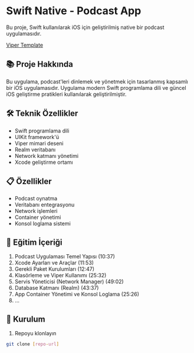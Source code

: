 # Swift Native - Podcast App

Bu proje, Swift kullanılarak iOS için geliştirilmiş native bir podcast uygulamasıdır.

[Viper Template ](https://github.com/VB10/VIPER-Template)

## 📚 Proje Hakkında

Bu uygulama, podcast'leri dinlemek ve yönetmek için tasarlanmış kapsamlı bir iOS uygulamasıdır. Uygulama modern Swift programlama dili ve güncel iOS geliştirme pratikleri kullanılarak geliştirilmiştir.

## 🛠 Teknik Özellikler

- Swift programlama dili
- UIKit framework'ü 
- Viper mimari deseni
- Realm veritabanı
- Network katmanı yönetimi
- Xcode geliştirme ortamı

## 📋 Özellikler

- Podcast oynatma 
- Veritabanı entegrasyonu
- Network işlemleri
- Container yönetimi
- Konsol loglama sistemi

## 📝 Eğitim İçeriği

1. Podcast Uygulaması Temel Yapısı (10:37)
2. Xcode Ayarları ve Araçlar (11:53)
3. Gerekli Paket Kurulumları (12:47)
4. Klasörleme ve Viper Kullanımı (25:32)
5. Servis Yöneticisi (Network Manager) (49:02)
6. Database Katmanı (Realm) (43:37)
7. App Container Yönetimi ve Konsol Loglama (25:26)
8. ...

## 🚀 Kurulum

1. Repoyu klonlayın
```bash
git clone [repo-url]
